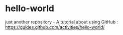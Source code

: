 # hello-world
just another repository - A tutorial about using GitHub : https://guides.github.com/activities/hello-world/
